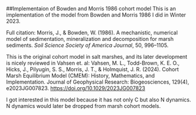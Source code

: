 ##Implementaion of Bowden and Morris 1986 cohort model
This is an implementation of the model from Bowden and Morris 1986 I did in Winter 2023. 

Full citation:
Morris, J., & Bowden, W. (1986). A mechanistic, numerical model of sedimentation, mineralization and decomposition for marsh sediments. *Soil Science Society of America Journal*, 50, 996–1105.

This is the original cohort model in salt marshes, and its later development is nicely reviewed in Vahsen et. al:
Vahsen, M. L., Todd-Brown, K. E. O., Hicks, J., Pilyugin, S. S., Morris, J. T., & Holmquist, J. R. (2024). Cohort Marsh Equilibrium Model (CMEM): History, Mathematics, and Implementation. Journal of Geophysical Research: Biogeosciences, 129(4), e2023JG007823. https://doi.org/10.1029/2023JG007823

I got interested in this model because it has not only C but also N dynamics. N dynamics would later be dropped from marsh cohort models.
